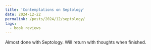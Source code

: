```yaml
---
title: 'Contemplations on Septology'
date: 2024-12-22
permalink: /posts/2024/12/septology/
tags:
  - book reviews
---
```


Almost done with Septology. Will return with thoughts when finished. 